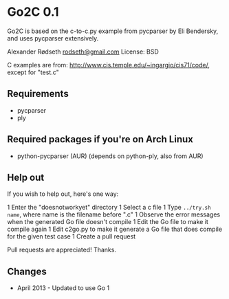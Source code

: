 Go2C 0.1
========

Go2C is based on the c-to-c.py example from pycparser by Eli Bendersky, and uses pycparser extensively.

Alexander Rødseth <rodseth@gmail.com>
License: BSD

C examples are from: http://www.cis.temple.edu/~ingargio/cis71/code/, except for "test.c"

Requirements
------------

* pycparser
* ply

Required packages if you're on Arch Linux
-----------------------------------------

* python-pycparser (AUR) (depends on python-ply, also from AUR)


Help out
--------

If you wish to help out, here's one way:

1 Enter the "doesnotworkyet" directory
1 Select a c file
1 Type `../try.sh name`, where name is the filename before ".c"
1 Observe the error messages when the generated Go file doesn't compile
1 Edit the Go file to make it compile again
1 Edit c2go.py to make it generate a Go file that does compile for the given test case
1 Create a pull request

Pull requests are appreciated! Thanks.


Changes
-------

* April 2013 - Updated to use Go 1


